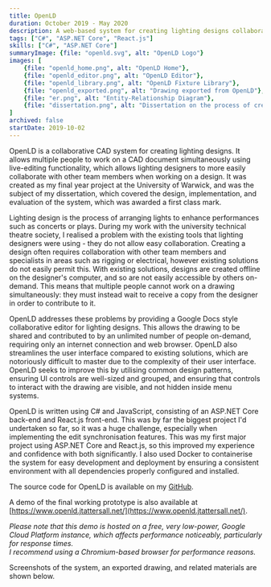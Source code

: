 ```yaml
---
title: OpenLD
duration: October 2019 - May 2020
description: A web-based system for creating lighting designs collaboratively with live-editing functionality. Created as my final year project at the University of Warwick.
tags: ["C#", "ASP.NET Core", "React.js"]
skills: ["C#", "ASP.NET Core"]
summaryImage: {file: "openld.svg", alt: "OpenLD Logo"}
images: [
    {file: "openld_home.png", alt: "OpenLD Home"},
    {file: "openld_editor.png", alt: "OpenLD Editor"},
    {file: "openld_library.png", alt: "OpenLD Fixture Library"},
    {file: "openld_exported.png", alt: "Drawing exported from OpenLD"},
    {file: "er.png", alt: "Entity-Relationship Diagram"},
    {file: "dissertation.png", alt: "Dissertation on the process of creating OpenLD"}
]
archived: false
startDate: 2019-10-02
---
```


OpenLD is a collaborative CAD system for creating lighting designs. It allows multiple people to work on a CAD
document simultaneously using live-editing functionality, which allows lighting designers to more easily
collaborate with other team members when working on a design. It was created as my final year project at the
University of Warwick, and was the subject of my dissertation, which covered the design, implementation, and
evaluation of the system, which was awarded a first class mark.

Lighting design is the process of arranging lights to enhance performances such as concerts or plays. During my
work with the university technical theatre society, I realised a problem with the existing tools that lighting
designers were using - they do not allow easy collaboration. Creating a design often requires collaboration with
other team members and specialists in areas such as rigging or electrical, however existing solutions do not
easily
permit this. With existing solutions, designs are created offline on the designer's computer, and so are not
easily accessible by others on-demand. This means that multiple people cannot work on a drawing simultaneously:
they must instead wait to receive a copy from the designer in order to contribute to it.

OpenLD addresses these problems by providing a Google Docs style collaborative editor for lighting designs. This
allows the drawing to be shared and contributed to by an unlimited number of people on-demand, requiring only an
internet connection and web browser. OpenLD also streamlines the user interface compared to existing solutions,
which are notoriously difficult to master due to the complexity of their user interface. OpenLD seeks to improve
this by utilising common design patterns, ensuring UI controls are well-sized and grouped, and ensuring that
controls to interact with the drawing are visible, and not hidden inside menu systems.

OpenLD is written using C# and JavaScript, consisting of an ASP.NET Core back-end and React.js front-end. This
was by far the biggest project I'd undertaken so far, so it was a huge challenge, especially when implementing
the edit synchronisation features. This was my first major project using ASP.NET Core and React.js, so this
improved my experience and confidence with both significantly. I also used Docker to containerise the system for
easy development and deployment by ensuring a consistent environment with all dependencies properly configured
and installed.

The source code for OpenLD is available on my [GitHub](https://github.com/jamerst/openld).

A demo of the final working prototype is also available at [https://www.openld.jtattersall.net/](https://www.openld.jtattersall.net/).

_Please note that this demo is hosted on a free, very low-power, Google Cloud Platform instance, which
affects performance noticeably, particularly for response times. <br>I recommend using a Chromium-based browser for performance reasons._

Screenshots of the system, an exported drawing, and related materials are shown below.